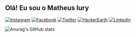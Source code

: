 ## Olá! Eu sou o Matheus Iury

[![Instagram](https://img.shields.io/badge/Instagram-E4405F?style=for-the-badge&logo=instagram&logoColor=white)]()
[![Facebook](	https://img.shields.io/badge/Facebook-1877F2?style=for-the-badge&logo=facebook&logoColor=white)](https://www.facebook.com/matheus.dejesus.3367/)
[![Twitter](https://img.shields.io/badge/Twitter-1DA1F2?style=for-the-badge&logo=twitter&logoColor=white)]()
[![HackerEarth](https://img.shields.io/badge/HackerEarth-%232C3454.svg?&style=for-the-badge&logo=HackerEarth&logoColor=Blue)]()
[![Linkedin](https://img.shields.io/badge/LinkedIn-0077B5?style=for-the-badge&logo=linkedin&logoColor=white)]()

![Anurag's GitHub stats](https://github-readme-stats.vercel.app/api?username=estudosciencia&hide=contribs,prs)

